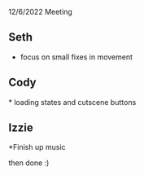 12/6/2022 Meeting

Seth
-
* focus on small fixes in movement

<h2>Cody</h2>
* loading states and cutscene buttons

<h2>Izzie</h2>
*Finish up music

then done :)
